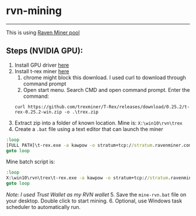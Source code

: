 # rvn-mining
_________________________

This is using [Raven Miner pool](https://www.ravenminer.com/doc/howto)

## Steps (NVIDIA GPU):
1. Install GPU driver [here](https://developer.nvidia.com/cuda-downloads)
2. Install t-rex miner [here](https://github.com/trexminer/T-Rex/releases)
    1. chrome might block this download. I used curl to download through command prompt
    2. Open start menu. Search CMD and open command prompt. Enter the command:
      ```
      curl https://github.com/trexminer/T-Rex/releases/download/0.25.2/t-rex-0.25.2-win.zip -o .\trex.zip
      ```
3. Extract zip into a folder of known location. Mine is: `X:\win10\rvn\trex`
4. Create a `.bat` file using a text editor that can launch the miner
```bat
:loop
[FULL PATH]\t-rex.exe -a kawpow -o stratum+tcp://stratum.ravenminer.com:3838 -u [RVN Wallet]
goto loop
```

Mine batch script is:
```bat
:loop
X:\win10\rvn\trex\t-rex.exe -a kawpow -o stratum+tcp://stratum.ravenminer.com:3838 -u RUWXXXXRvTDDkrURPUmH9UnLFwPCXXXXXX
goto loop
```
*Note: I used Trust Wallet as my RVN wallet*
5. Save the `mine-rvn.bat` file on your desktop. Double click to start mining.
6. Optional, use Windows task scheduler to automatically run.
